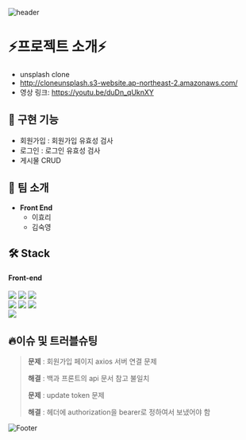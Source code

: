 
  
  
![header](https://capsule-render.vercel.app/api?type=waving&color=auto&height=300&section=header&text=Unsplash_CLONE&fontSize=80)



⚡️프로젝트 소개⚡️
============
* unsplash clone
* http://cloneunsplash.s3-website.ap-northeast-2.amazonaws.com/
* 영상 링크: https://youtu.be/duDn_qUknXY


## 🤖 구현 기능
* 회원가입 : 회원가입 유효성 검사
* 로그인 : 로그인 유효성 검사
* 게시물 CRUD
## 👥 팀 소개

* <b>Front End</b>
  * 이효리
  * 김숙영




## 🛠 Stack
#### Front-end

<p>
  <img src="https://img.shields.io/badge/javascript-F7DF1E?style=for-the-badge&logo=javascript&logoColor=white">
  <img src="https://img.shields.io/badge/html-E34F26?style=for-the-badge&logo=html5&logoColor=white">
  <img src="https://img.shields.io/badge/css-1572B6?style=for-the-badge&logo=css3&logoColor=white">
  <br>
  <img src="https://img.shields.io/badge/React-61DAFB?style=for-the-badge&logo=React&logoColor=black">
  <img src="https://img.shields.io/badge/redux-764ABC?style=for-the-badge&logo=redux&logoColor=black">
  <img src="https://img.shields.io/badge/React_Router-CA4245?style=for-the-badge&logo=react-router&logoColor=white">
<br>
  <img src="https://img.shields.io/badge/Amazon S3-569A31?style=for-the-badge&logo=Amazon S3&logoColor=white">
</p>



## 🔥이슈 및 트러블슈팅

> **문제** : 회원가입 페이지 axios 서버 연결 문제
>
> **해결** : 백과 프론트의 api 문서 참고 불일치 
> 
> **문제** : update token 문제
>
> **해결** : 헤더에 authorization을 bearer로 정하여서 보냈어야 함
  
  
  ![Footer](https://capsule-render.vercel.app/api?type=waving&color=auto&height=200&section=footer)

  
